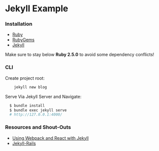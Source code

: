 # Jekyll Example

### Installation

- [Ruby](https://www.ruby-lang.org/en/)
- [RubyGems](https://rubygems.org/pages/download#formats)
- [Jekyll](https://jekyllrb.com/)

Make sure to stay below **Ruby 2.5.0** to avoid some dependency conflicts!

### CLI

Create project root:
```bash
    jekyll new blog
```

Serve Via Jekyll Server and Navigate:
```bash
  $ bundle install
  $ bundle exec jekyll serve
  # http://127.0.0.1:4000/
```

### Resources and Shout-Outs

- [Using Webpack and React with Jekyll](https://medium.com/allizad/)
- [Jekyll-Rails](https://www.sitepoint.com/jekyll-rails/)
